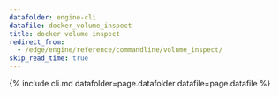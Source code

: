 ```yaml
---
datafolder: engine-cli
datafile: docker_volume_inspect
title: docker volume inspect
redirect_from:
  - /edge/engine/reference/commandline/volume_inspect/
skip_read_time: true
---
```

<!--
This page is automatically generated from Docker's source code. If you want to
suggest a change to the text that appears here, open a ticket or pull request
in the source repository on GitHub:

https://github.com/docker/cli
-->

{% include cli.md datafolder=page.datafolder datafile=page.datafile %}
